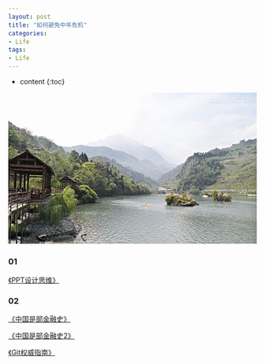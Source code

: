 ```yaml
---
layout: post
title: "如何避免中年危机"
categories: 
- Life
tags:
- Life
---
```


* content
{:toc}

![未来](/css/pics/2017-book-list.jpg)

### 01
[《PPT设计思维》](https://book.douban.com/subject/26904512/)

### 02
[《中国是部金融史》](https://book.douban.com/subject/21331443/)

[《中国是部金融史2》](https://book.douban.com/subject/25840005/)

[《Git权威指南》](https://book.douban.com/subject/6526452/)

